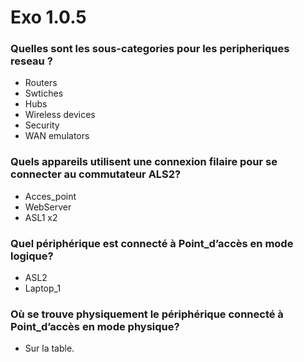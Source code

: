 # Exo 1.0.5

### Quelles sont les sous-categories pour les peripheriques reseau ?

- Routers
- Swtiches
- Hubs
- Wireless devices
- Security
- WAN emulators

### Quels appareils utilisent une connexion filaire pour se connecter au commutateur ALS2?

- Acces_point
- WebServer
- ASL1 x2

### Quel périphérique est connecté à Point_d’accès en mode logique?

- ASL2
- Laptop_1

### Où se trouve physiquement le périphérique connecté à Point_d’accès en mode physique?

- Sur la table.